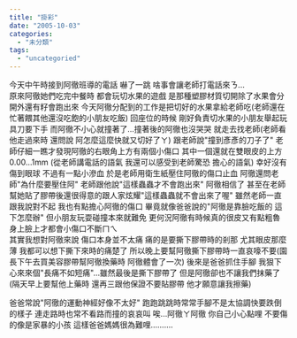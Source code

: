 ```yaml
---
title: "掛彩"
date: "2005-10-03"
categories: 
  - "未分類"
tags: 
  - "uncategoried"
---
```


今天中午時接到阿徹班導的電話 嚇了一跳 啥事會讓老師打電話來ㄋ...  
原來阿徹她們吃完中餐時 都會玩切水果的遊戲 是那種塑膠材質切開除了水果會分開外還有籽會跑出來 今天阿徹分配到的工作是把切好的水果拿給老師吃(老師還在忙著餵其他還沒吃飽的小朋友吃飯) 回座位的時候 剛好負責切水果的小朋友舉起玩具刀要下手 而阿徹不小心就撞著了...撞著後的阿徹也沒哭哭 就走去找老師(老師看他走過來時 還問說 阿怎麼這麼快就又切好了ㄚ) 跟老師說"撞到彥彥的刀子了" 老師仔細一瞧才發現阿徹的右眼角上方有兩個小傷口 其中一個還就在雙眼皮的上方0.00...1mm (從老師講電話的語氣 我還可以感受到老師驚恐 擔心的語氣) 幸好沒有傷到眼球 不過有一點小滲血 於是老師用衛生紙壓住阿徹的傷口止血 阿徹還問老師"為什麼要壓住阿" 老師跟他說"這樣蟲蟲才不會跑出來" 阿徹相信了 甚至在老師幫她貼了膠帶後還很得意的跟人家炫耀"這樣蟲蟲就不會出來了喔" 雖然老師一直跟我說對不起 我也有點擔心阿徹的傷口 畢竟就像爸爸說的"阿徹是靠臉吃飯的 這下怎麼辦" 但小朋友玩耍碰撞本來就難免 更何況阿徹有時候真的很皮又有點粗魯 身上臉上才都會小傷口不斷ㄇㄟ  
其實我想對阿徹來說 傷口本身並不太痛 痛的是要撕下膠帶時的剎那 尤其眼皮那麼薄 我都可以想下撕下來時的痛楚了 所以晚上要幫阿徹撕下膠帶時一直哀嚎不要(園長下午去買美容膠帶幫阿徹換藥時 阿徹體會了一次) 後來是爸爸抓住手腳 我狠下心來來個"長痛不如短痛"...雖然最後是撕下膠帶了 但是阿徹卻也不讓我們抹藥了 (隔天早上要幫他上藥時 還再三跟他保證不要貼膠帶 他才願意讓我擦藥)

爸爸常說"阿徹的運動神經好像不太好" 跑跑跳跳時常常手腳不是太協調快要跌倒的樣子 連走路時也常不看路而撞的哀哀叫 唉...阿徹ㄚ阿徹 你自己小心點哩 不要傷的像是家暴的小孩 這樣爸爸媽媽很為難哩..........
